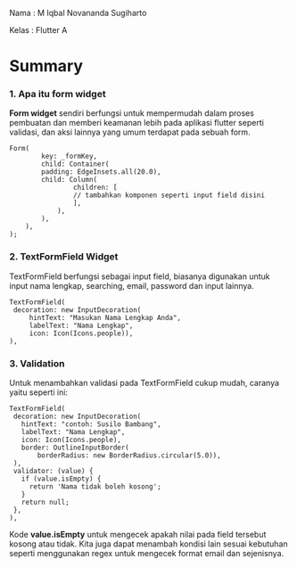Nama : M Iqbal Novananda Sugiharto

Kelas : Flutter A

# Summary

### 1. Apa itu form widget

**Form widget** sendiri berfungsi untuk mempermudah dalam proses pembuatan dan memberi keamanan lebih pada aplikasi flutter seperti validasi, dan aksi lainnya yang umum terdapat pada sebuah form.

```
Form(
		key: _formKey,
		child: Container(
		padding: EdgeInsets.all(20.0),
		child: Column(
				children: [
				// tambahkan komponen seperti input field disini
				],
			),
		),
	),
);
```

### 2. TextFormField Widget

TextFormField berfungsi sebagai input field, biasanya digunakan untuk input nama lengkap, searching, email, password dan input lainnya.

```
TextFormField(
 decoration: new InputDecoration(
     hintText: "Masukan Nama Lengkap Anda",
     labelText: "Nama Lengkap",
     icon: Icon(Icons.people)),
),
```

### 3. Validation

Untuk menambahkan validasi pada TextFormField cukup mudah, caranya yaitu seperti ini:

```
TextFormField(
 decoration: new InputDecoration(
   hintText: "contoh: Susilo Bambang",
   labelText: "Nama Lengkap",
   icon: Icon(Icons.people),
   border: OutlineInputBorder(
       borderRadius: new BorderRadius.circular(5.0)),
 ),
 validator: (value) {
   if (value.isEmpty) {
     return 'Nama tidak boleh kosong';
   }
   return null;
 },
),
```

Kode **value.isEmpty** untuk mengecek apakah nilai pada field tersebut kosong atau tidak. Kita juga dapat menambah kondisi lain sesuai kebutuhan seperti menggunakan regex untuk mengecek format email dan sejenisnya.
